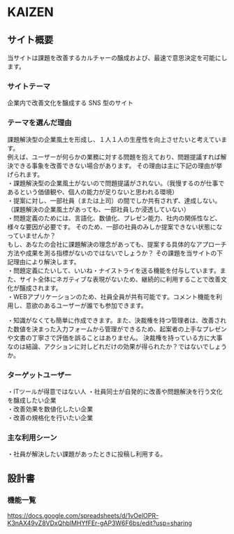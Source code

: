 # KAIZEN

## サイト概要
当サイトは課題を改善するカルチャーの醸成および、最速で意思決定を可能にします。

### サイトテーマ

企業内で改善文化を醸成する SNS 型のサイト

### テーマを選んだ理由
課題解決型の企業風土を形成し、１人１人の生産性を向上させたいと考えています。  
例えば、ユーザーが何らかの業務に対する問題を抱えており、問題提議すれば解決できる事象を改善できない場合があります。
その理由は主に下記の理由が挙げられます。  
・課題解決型の企業風土がないので問題提議がされない。（我慢するのが仕事であるという価値観や、個人の能力が足りないと思われる環境）  
・提案に対し、一部社員（または上司）の間でしか共有されず、達成しない。（課題解決の企業風土があっても、一部社員しか浸透していない）  
・問題定義のためには、言語化、数値化、プレゼン能力、社内の関係性など、様々な要因が必要です。
そのため、一部の社員のみしか提案できない状態になっていませんか？  
もし、あなたの会社に課題解決の理念があっても、提案する具体的なアプローチ方法や成果を測る指標がないのではないでしょうか？
その課題を当サイトの下記理由により解決します。  
・問題定義にたいして、いいね・ナイストライを送る機能を付与しています。また、サイト全体にネガティブな表現がないため、継続的に利用することで改善文化が醸成されます。  
・WEBアプリケーションのため、社員全員が共有可能です。コメント機能を利用し、意欲のあるユーザーが誰でも参加できます。  

・知識がなくても簡単に作成できます。また、決裁権を持つ管理者は、改善された数値を決まった入力フォームから管理ができるため、起案者の上手なプレゼンや文書の丁寧さで評価を誤ることはありません。
決裁権を持っている方に大事なのは結論、アクションに対しどれだけの効果が得られたか？ではないでしょうか。


### ターゲットユーザー
・ITツールが得意ではない人
・社員同士が自発的に改善や問題解決を行う文化を醸成したい企業  
・改善効果を数値化したい企業  
・改善の規格化を行いたい企業  

### 主な利用シーン
・社員が解決したい課題があったときに投稿し利用する。  

## 設計書

### 機能一覧
https://docs.google.com/spreadsheets/d/1vOelOPR-K3nAX49vZ8VDxQhblMHYfFEr-gAP3W6F6bs/edit?usp=sharing
